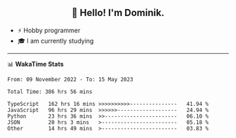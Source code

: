 <h2 align="center">👋 Hello! I'm Dominik.</h2>

- ⚡ Hobby programmer
- 🎓 I am currently studying

---
📊 **WakaTime Stats**
<!--START_SECTION:waka-->

```text
From: 09 November 2022 - To: 15 May 2023

Total Time: 386 hrs 56 mins

TypeScript   162 hrs 16 mins >>>>>>>>>>---------------   41.94 %
JavaScript   96 hrs 29 mins  >>>>>>-------------------   24.94 %
Python       23 hrs 36 mins  >>-----------------------   06.10 %
JSON         20 hrs 3 mins   >------------------------   05.18 %
Other        14 hrs 49 mins  >------------------------   03.83 %
```

<!--END_SECTION:waka-->
